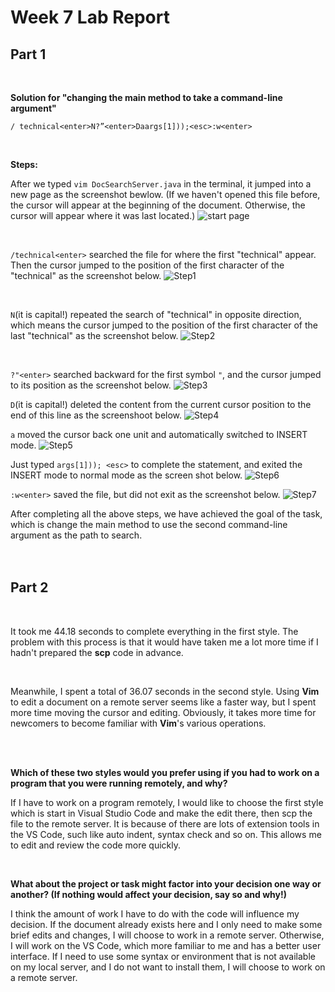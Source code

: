 # __Week 7 Lab Report__

## Part 1

<br>

__Solution for "changing the main method to take a command-line argument"__

`/ technical<enter>N?”<enter>Daargs[1]));<esc>:w<enter>`

<br>

__Steps:__

After we typed `vim DocSearchServer.java` in the terminal, it jumped into a new page as the screenshot bewlow. (If we haven't opened this file before, the cursor will appear at the beginning of the document. Otherwise, the cursor will appear where it was last located.) 
![start page](w7-s0.png)

<br>

`/technical<enter>` searched the file for where the first "technical" appear. Then the cursor jumped to the position of the first character of the "technical" as the screenshot below.
![Step1](w7-s1.png)

<br>

`N`(it is capital!) repeated the search of "technical" in opposite direction, which means the cursor jumped to the position of the first character of the last "technical" as the screenshot below.
![Step2](w7-s2.png)

<br>

`?"<enter>` searched backward for the first symbol `"`, and the cursor jumped to its position as the screenshot below.
![Step3](w7-s3.png)

`D`(it is capital!) deleted the content from the current cursor position to the end of this line as the screenshoot below. 
![Step4](w7-s4.png)

`a` moved the cursor back one unit and automatically switched to INSERT mode.
![Step5](w7-s5.png)

Just typed `args[1])); <esc>` to complete the statement, and exited the INSERT mode to normal mode as the screen shot below.
![Step6](w7-s6.png)

`:w<enter>` saved the file, but did not exit as the screenshot below.
![Step7](w7-s7.png)

After completing all the above steps, we have achieved the goal of the task, which is change the main method to use the second command-line argument as the path to search.
<br>
<br>
<br>

## Part 2

<br>

It took me 44.18 seconds to complete everything in the first style. The problem with this process is that it would have taken me a lot more time if I hadn't prepared the **scp** code in advance.

<br>


Meanwhile, I spent a total of 36.07 seconds in the second style. Using **Vim** to edit a document on a remote server seems like a faster way, but I spent more time moving the cursor and editing. Obviously, it takes more time for newcomers to become familiar with **Vim**'s various operations.

<br>


<br>


**Which of these two styles would you prefer using if you had to work on a program that you were running remotely, and why?**

If I have to work on a program remotely, I would like to choose the first style which is start in Visual Studio Code and make the edit there, then scp the file to the remote server. It is because of there are lots of extension tools in the VS Code, such like auto indent, syntax check and so on. This allows me to edit and review the code more quickly.


<br>


**What about the project or task might factor into your decision one way or another? (If nothing would affect your decision, say so and why!)**

I think the amount of work I have to do with the code will influence my decision. If the document already exists here and I only need to make some brief edits and changes, I will choose to work in a remote server. Otherwise, I will work on the VS Code, which more familiar to me and has a better user interface. If I need to use some syntax or environment that is not available on my local server, and I do not want to install them, I will choose to work on a remote server. 











